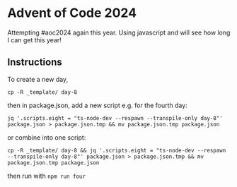 # Advent of Code 2024

Attempting #aoc2024 again this year. Using javascript and will see how long I can get this year!

## Instructions

To create a new day,

`cp -R _template/ day-8`

then in package.json, add a new script e.g. for the fourth day:

```
jq '.scripts.eight = "ts-node-dev --respawn --transpile-only day-8"' package.json > package.json.tmp && mv package.json.tmp package.json
```

or combine into one script:

```
cp -R _template/ day-8 && jq '.scripts.eight = "ts-node-dev --respawn --transpile-only day-8"' package.json > package.json.tmp && mv package.json.tmp package.json
```

then run with `npm run four`
